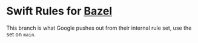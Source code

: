 # Swift Rules for [Bazel](https://bazel.build)

This branch is what Google pushes out from their internal rule set, use the set
on `main`.
